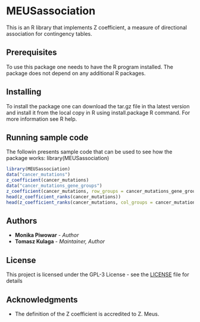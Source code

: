 # MEUSassociation

This is an R library that implements Z coefficient, a measure of directional association for contingency tables.

## Prerequisites

To use this package one needs to have the R program installed. The package does not depend on any additional R packages.

## Installing

To install the package one can download the tar.gz file in tha latest version and install it from the local copy in R using install.package R command. For more information see R help.

## Running sample code

The followin presents sample code that can be used to see how the package works:
library(MEUSassociation)
```R
library(MEUSassociation)
data("cancer_mutations")
z_coefficient(cancer_mutations)
data("cancer_mutations_gene_groups")
z_coefficient(cancer_mutations, row_groups = cancer_mutations_gene_groups)
head(z_coefficient_ranks(cancer_mutations))
head(z_coefficient_ranks(cancer_mutations, col_groups = cancer_mutations_gene_groups)) 
```

## Authors

* **Monika Piwowar** - *Author*
* **Tomasz Kulaga** - *Maintainer, Author*

## License

This project is licensed under the GPL-3 License - see the [LICENSE](LICENSE) file for details

## Acknowledgments

* The definition of the Z coefficient is accredited to Z. Meus.
